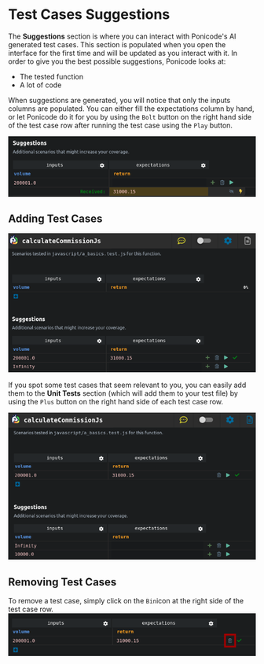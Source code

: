 # Test Cases Suggestions

The **Suggestions** section is where you can interact with Ponicode's AI generated test cases. This section is populated when you open the interface for the first time and will be updated as you interact with it. In order to give you the best possible suggestions, Ponicode looks at:

- The tested function
- A lot of code

When suggestions are generated, you will notice that only the inputs columns are populated. You can either fill the expectations column by hand, or let Ponicode do it for you by using the <i class="fas fa-bolt" style="color:#E6D838"></i>`Bolt` button on the right hand side of the test case row after running the test case using the <i class="fas fa-play" style="color:green"></i>`Play` button.

![Test suggestions](images/test_suggestions_1.png)

## Adding Test Cases

![Running test suggestions](images/test_suggestions_2.png)

If you spot some test cases that seem relevant to you, you can easily add them to the **Unit Tests** section (which will add them to your test file) by using the <i class="fas fa-plus" style="color:green"></i>`Plus` button on the right hand side of each test case row.

![Adding test suggestions](images/test_suggestions_3.png)

## Removing Test Cases

To remove a test case, simply click on the <i class="fas fa-trash-alt" style="color:gray"></i>`Bin`icon at the right side of the test case row.
![Bin icon](images/test_suggestions_4.png)
